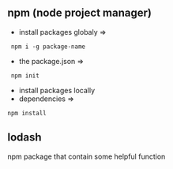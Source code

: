## npm (node project manager)

- install packages globaly =>

```shell
 npm i -g package-name
```

- the package.json =>

```shell
 npm init
```

- install packages locally
- dependencies =>

```shell
npm install
```

## lodash 
npm package that contain some helpful function
